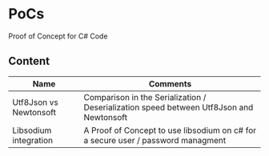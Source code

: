 # PoCs
Proof of Concept for C# Code

## Content

| Name | Comments |
|------|----------|
| Utf8Json vs Newtonsoft | Comparison in the Serialization / Deserialization speed between Utf8Json and Newtonsoft |
| Libsodium integration | A Proof of Concept to use libsodium on c# for a secure user / password managment |